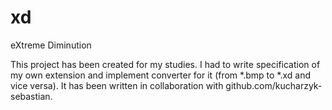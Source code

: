 # xd
eXtreme Diminution

This project has been created for my studies. I had to write specification of my own extension and implement converter for it (from *.bmp to *.xd and vice versa). It has been written in collaboration with github.com/kucharzyk-sebastian.
